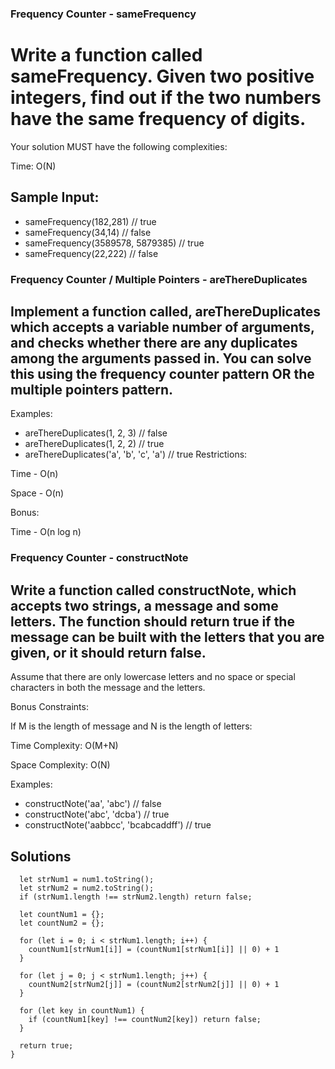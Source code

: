 ### Frequency Counter - sameFrequency

# Write a function called sameFrequency. Given two positive integers, find out if the two numbers have the same frequency of digits.

Your solution MUST have the following complexities:

Time: O(N)

## Sample Input:

- sameFrequency(182,281) // true
- sameFrequency(34,14) // false
- sameFrequency(3589578, 5879385) // true
- sameFrequency(22,222) // false

### Frequency Counter / Multiple Pointers - areThereDuplicates

## Implement a function called, areThereDuplicates which accepts a variable number of arguments, and checks whether there are any duplicates among the arguments passed in. You can solve this using the frequency counter pattern OR the multiple pointers pattern.

Examples:

- areThereDuplicates(1, 2, 3) // false
- areThereDuplicates(1, 2, 2) // true
- areThereDuplicates('a', 'b', 'c', 'a') // true
  Restrictions:

Time - O(n)

Space - O(n)

Bonus:

Time - O(n log n)

### Frequency Counter - constructNote

## Write a function called constructNote, which accepts two strings, a message and some letters. The function should return true if the message can be built with the letters that you are given, or it should return false.

Assume that there are only lowercase letters and no space or special characters in both the message and the letters.

Bonus Constraints:

If M is the length of message and N is the length of letters:

Time Complexity: O(M+N)

Space Complexity: O(N)

Examples:

- constructNote('aa', 'abc') // false
- constructNote('abc', 'dcba') // true
- constructNote('aabbcc', 'bcabcaddff') // true

## Solutions

```function sameFrequency(num1, num2) {
  let strNum1 = num1.toString();
  let strNum2 = num2.toString();
  if (strNum1.length !== strNum2.length) return false;

  let countNum1 = {};
  let countNum2 = {};

  for (let i = 0; i < strNum1.length; i++) {
    countNum1[strNum1[i]] = (countNum1[strNum1[i]] || 0) + 1
  }

  for (let j = 0; j < strNum1.length; j++) {
    countNum2[strNum2[j]] = (countNum2[strNum2[j]] || 0) + 1
  }

  for (let key in countNum1) {
    if (countNum1[key] !== countNum2[key]) return false;
  }

  return true;
}
```
